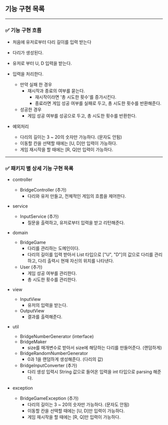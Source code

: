 ## 기능 구현 목록

---

### ✅ 기능 구현 흐름

- 처음에 유저로부터 다리 길이를 입력 받는다
- 다리가 생성된다.
- 유저로 부터 U, D 입력을 받는다.
- 입력을 처리한다.
    - 만약 실패 한 경우
        - 재시작과 종료의 여부를 묻는다.
            - 재시작이라면 '총 시도한 횟수'를 증가시킨다.
            - 종료라면 게임 성공 여부를 실패로 두고, 총 시도한 횟수를 반환해준다.
    - 성공한 경우
        - 게임 성공 여부를 성공으로 두고, 총 시도한 횟수를 반환한다.

- 예외처리
    - 다리의 길이는 3 ~ 20의 숫자만 가능하다. (문자도 안됨)
    - 이동할 칸을 선택할 때에는 [U, D]만 입력이 가능하다.
    - 게임 재시작을 할 때에는 [R, Q]만 입력이 가능하다.

---


### ✅ 패키지 별 상세 기능 구현 목록

- controller
    - BridgeController (추가)
        - 다리와 유저 만들고, 전체적인 게임의 흐름을 제어한다.

- service
    - InputService (추가)
        - 질문을 출력하고, 유저로부터 입력을 받고 리턴해준다.

- domain
    - BridgeGame
        - 다리를 관리하는 도메인이다.
        - 다리의 길이를 입력 받아서 List<String> 타입으로 ["U", "D"]의 값으로 다리를 관리하고, 다리 출력시 현재 자신의 위치를 나타낸다.
    - User (추가)
        - 게임 성공 여부를 관리한다.
        - 총 시도한 횟수를 관리한다.

- view
    - InputView
        - 유저의 입력을 받는다.
    - OutputView
        - 결과를 출력해준다.

- util
    - BridgeNumberGenerator (interface)
    - BridgeMaker
        - size를 매개변수로 받아서 size에 해당하는 다리를 만들어준다. (랜덤하게)
    - BridgeRandomNumberGenerator
        - 0과 1을 랜덤하게 생성해준다. (다리의 값)
    - BridgeInputConverter (추가)
        - 다리 생성 입력시 String 값으로 들어온 입력을 int 타입으로 parsing 해준다.

- exception
    - BridgeGameException (추가)
        - 다리의 길이는 3 ~ 20의 숫자만 가능하다. (문자도 안됨)
        - 이동할 칸을 선택할 때에는 [U, D]만 입력이 가능하다.
        - 게임 재시작을 할 때에는 [R, Q]만 입력이 가능하다.